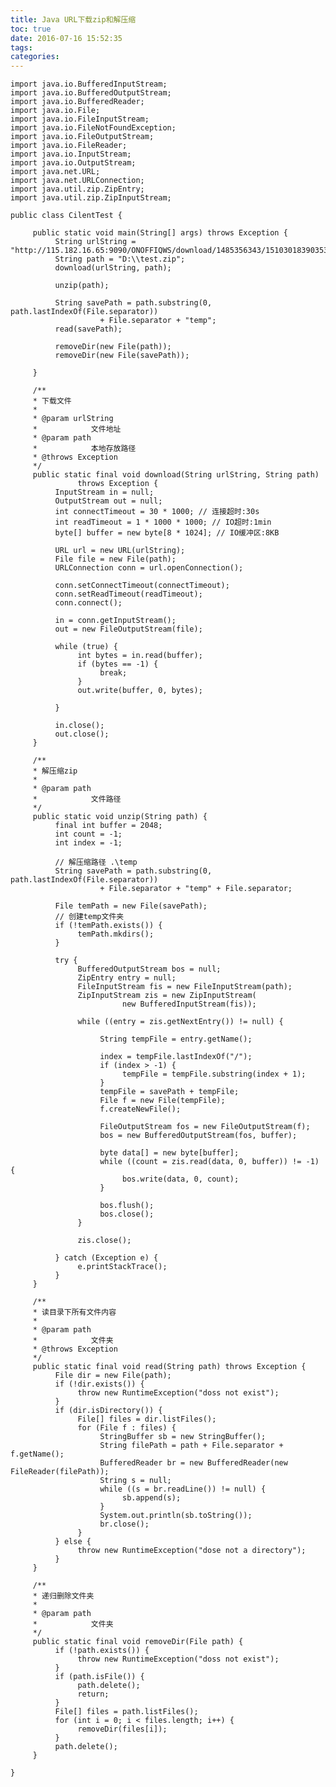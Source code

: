```yaml
---
title: Java URL下载zip和解压缩
toc: true
date: 2016-07-16 15:52:35
tags:
categories:
---
```



    import java.io.BufferedInputStream;
	import java.io.BufferedOutputStream;
	import java.io.BufferedReader;
	import java.io.File;
	import java.io.FileInputStream;
	import java.io.FileNotFoundException;
	import java.io.FileOutputStream;
	import java.io.FileReader;
	import java.io.InputStream;
	import java.io.OutputStream;
	import java.net.URL;
	import java.net.URLConnection;
	import java.util.zip.ZipEntry;
	import java.util.zip.ZipInputStream;

	public class CilentTest {

	     public static void main(String[] args) throws Exception {
	          String urlString = "http://115.182.16.65:9090/ONOFFIQWS/download/1485356343/151030183903530378126.zip";
	          String path = "D:\\test.zip";
	          download(urlString, path);

	          unzip(path);

	          String savePath = path.substring(0, path.lastIndexOf(File.separator))
	                    + File.separator + "temp";
	          read(savePath);

	          removeDir(new File(path));
	          removeDir(new File(savePath));

	     }

	     /**
	     * 下载文件
	     *
	     * @param urlString
	     *            文件地址
	     * @param path
	     *            本地存放路径
	     * @throws Exception
	     */
	     public static final void download(String urlString, String path)
	               throws Exception {
	          InputStream in = null;
	          OutputStream out = null;
	          int connectTimeout = 30 * 1000; // 连接超时:30s
	          int readTimeout = 1 * 1000 * 1000; // IO超时:1min
	          byte[] buffer = new byte[8 * 1024]; // IO缓冲区:8KB

	          URL url = new URL(urlString);
	          File file = new File(path);
	          URLConnection conn = url.openConnection();

	          conn.setConnectTimeout(connectTimeout);
	          conn.setReadTimeout(readTimeout);
	          conn.connect();

	          in = conn.getInputStream();
	          out = new FileOutputStream(file);

	          while (true) {
	               int bytes = in.read(buffer);
	               if (bytes == -1) {
	                    break;
	               }
	               out.write(buffer, 0, bytes);

	          }

	          in.close();
	          out.close();
	     }

	     /**
	     * 解压缩zip
	     *
	     * @param path
	     *            文件路径
	     */
	     public static void unzip(String path) {
	          final int buffer = 2048;
	          int count = -1;
	          int index = -1;

	          // 解压缩路径 .\temp
	          String savePath = path.substring(0, path.lastIndexOf(File.separator))
	                    + File.separator + "temp" + File.separator;

	          File temPath = new File(savePath);
	          // 创建temp文件夹
	          if (!temPath.exists()) {
	               temPath.mkdirs();
	          }

	          try {
	               BufferedOutputStream bos = null;
	               ZipEntry entry = null;
	               FileInputStream fis = new FileInputStream(path);
	               ZipInputStream zis = new ZipInputStream(
	                         new BufferedInputStream(fis));

	               while ((entry = zis.getNextEntry()) != null) {

	                    String tempFile = entry.getName();

	                    index = tempFile.lastIndexOf("/");
	                    if (index > -1) {
	                         tempFile = tempFile.substring(index + 1);
	                    }
	                    tempFile = savePath + tempFile;
	                    File f = new File(tempFile);
	                    f.createNewFile();

	                    FileOutputStream fos = new FileOutputStream(f);
	                    bos = new BufferedOutputStream(fos, buffer);

	                    byte data[] = new byte[buffer];
	                    while ((count = zis.read(data, 0, buffer)) != -1) {
	                         bos.write(data, 0, count);
	                    }

	                    bos.flush();
	                    bos.close();
	               }

	               zis.close();

	          } catch (Exception e) {
	               e.printStackTrace();
	          }
	     }

	     /**
	     * 读目录下所有文件内容
	     *
	     * @param path
	     *            文件夹
	     * @throws Exception
	     */
	     public static final void read(String path) throws Exception {
	          File dir = new File(path);
	          if (!dir.exists()) {
	               throw new RuntimeException("doss not exist");
	          }
	          if (dir.isDirectory()) {
	               File[] files = dir.listFiles();
	               for (File f : files) {
	                    StringBuffer sb = new StringBuffer();
	                    String filePath = path + File.separator + f.getName();
	                    BufferedReader br = new BufferedReader(new FileReader(filePath));
	                    String s = null;
	                    while ((s = br.readLine()) != null) {
	                         sb.append(s);
	                    }
	                    System.out.println(sb.toString());
	                    br.close();
	               }
	          } else {
	               throw new RuntimeException("dose not a directory");
	          }
	     }

	     /**
	     * 递归删除文件夹
	     *
	     * @param path
	     *            文件夹
	     */
	     public static final void removeDir(File path) {
	          if (!path.exists()) {
	               throw new RuntimeException("doss not exist");
	          }
	          if (path.isFile()) {
	               path.delete();
	               return;
	          }
	          File[] files = path.listFiles();
	          for (int i = 0; i < files.length; i++) {
	               removeDir(files[i]);
	          }
	          path.delete();
	     }

	}
